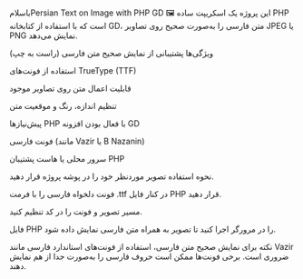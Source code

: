 باسلامPersian Text on Image with PHP GD
🖼️ این پروژه یک اسکریپت ساده PHP است که با استفاده از کتابخانه GD، متن فارسی را به‌صورت صحیح روی تصاویر JPEG یا PNG نمایش می‌دهد.

ویژگی‌ها
پشتیبانی از نمایش صحیح متن فارسی (راست به چپ)

استفاده از فونت‌های TrueType (TTF)

قابلیت اعمال متن روی تصاویر موجود

تنظیم اندازه، رنگ و موقعیت متن

پیش‌نیازها
PHP با فعال بودن افزونه GD

فونت فارسی (مانند Vazir یا B Nazanin)

سرور محلی یا هاست پشتیبان PHP

نحوه استفاده
تصویر موردنظر خود را در پوشه پروژه قرار دهید.

فونت دلخواه فارسی را با فرمت .ttf در کنار فایل PHP قرار دهید.

مسیر تصویر و فونت را در کد تنظیم کنید.

فایل PHP را در مرورگر اجرا کنید تا تصویر به همراه متن فارسی نمایش داده شود.

نکته
برای نمایش صحیح متن فارسی، استفاده از فونت‌های استاندارد فارسی مانند Vazir ضروری است. برخی فونت‌ها ممکن است حروف فارسی را به‌صورت جدا از هم نمایش دهند.
